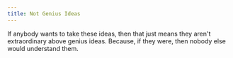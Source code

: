 ```yaml
---
title: Not Genius Ideas
---
```

If anybody wants to take these ideas, then that just means they aren't extraordinary above genius ideas. Because, if they were, then nobody else would understand them.
